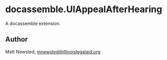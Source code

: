 # docassemble.UIAppealAfterHearing

A docassemble extension.

## Author

Matt Newsted, mnewsted@illinoislegalaid.org

